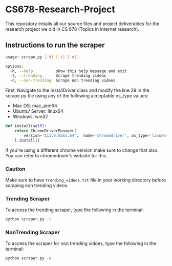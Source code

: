 # CS678-Research-Project

This repository entails all our source files and project deliverables for the research project we did in CS 678 (Topics in Internet research).

## Instructions to run the scraper

```bash
usage: scrape.py [-h] [-t] [-n]

options:
  -h, --help          show this help message and exit
  -t, --trending      Scrape trending videos
  -n, --non-trending  Scrape non trending videos
```

First, Navigate to the InstallDriver class and modify the line 29 in the scrape.py file using any of the following acceptable os_type values:

- Mac OS: mac_arm64
- Ubuntu/ Server: linux64
- Windows: win32

```python
def install(self):
    return ChromeDriverManager(
        version='111.0.5563.64',  name='chromedriver', os_type='linux64', path=os.getcwd()
    ).install()
```

If you're using a different chrome version make sure to change that also. You can refer to chromedriver's website for this.

### Caution

Make sure to have `trending_videos.txt` file in your working directory before scraping non trending videos.

### Trending Scraper

To access the trending scraper, type the following in the terminal:

```bash
python scraper.py -t
```

### NonTrending Scraper

To access the scraper for non trending vidoes, type the following in the terminal:

```bash
python scraper.py -n
```
